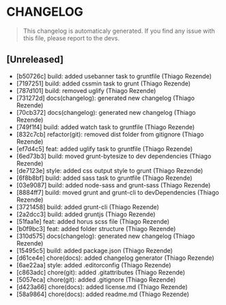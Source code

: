 # CHANGELOG
> This changelog is automaticaly generated.
> If you find any issue with this file, please report to the devs.

## [Unreleased]

 - [b50726c] build: added usebanner task to gruntfile (Thiago Rezende)
 - [7197251] build: added cssmin task to grunt (Thiago Rezende)
 - [787d101] build: removed uglify (Thiago Rezende)
 - [731272d] docs(changelog): generated new changelog (Thiago Rezende)
 - [70cb372] docs(changelog): generated new changelog (Thiago Rezende)
 - [749f1f4] build: added watch task to gruntfile (Thiago Rezende)
 - [832c7cb] refactor(git): removed dist folder from gitignore (Thiago Rezende)
 - [ef7d4c5] feat: added uglify task to gruntfile (Thiago Rezende)
 - [6ed73b3] build: moved grunt-bytesize to dev dependencies (Thiago Rezende)
 - [de7123e] style: added css output style to grunt (Thiago Rezende)
 - [6f8b8bf] build: added sass task to gruntfile (Thiago Rezende)
 - [03e9087] build: added node-sass and grunt-sass (Thiago Rezende)
 - [8884ff7] build: moved grunt and grunt-cli to devDependencies (Thiago Rezende)
 - [3721458] build: added grunt-cli (Thiago Rezende)
 - [2a2dcc3] build: added gruntjs (Thiago Rezende)
 - [51faa1e] feat: added horus scss file (Thiago Rezende)
 - [b0f9bc3] feat: added folder structure (Thiago Rezende)
 - [310d575] docs(changelog): generated new changelog (Thiago Rezende)
 - [15495c5] build: added package.json (Thiago Rezende)
 - [d61ce4e] chore(docs): added changelog generator (Thiago Rezende)
 - [6ae22aa] style: added .editorconfig (Thiago Rezende)
 - [c863adc] chore(git): added .gitattributes (Thiago Rezende)
 - [5057eca] chore(git): added .gitignore (Thiago Rezende)
 - [d423a66] chore(docs): added license.md (Thiago Rezende)
 - [58a9864] chore(docs): added readme.md (Thiago Rezende)
